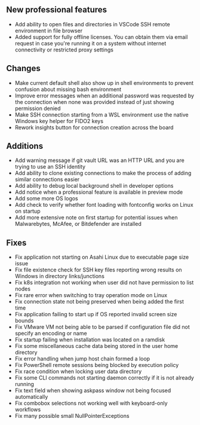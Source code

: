 ## New professional features

- Add ability to open files and directories in VSCode SSH remote environment in file browser
- Added support for fully offline licenses. You can obtain them via email request
  in case you're running it on a system without internet connectivity or restricted proxy settings

## Changes

- Make current default shell also show up in shell environments to prevent confusion about missing bash environment
- Improve error messages when an additional password was requested by the connection
  when none was provided instead of just showing permission denied
- Make SSH connection starting from a WSL environment use the native Windows key helper for FIDO2 keys
- Rework insights button for connection creation across the board

## Additions

- Add warning message if git vault URL was an HTTP URL and you are trying to use an SSH identity
- Add ability to clone existing connections to make the process of adding similar connections easier
- Add ability to debug local background shell in developer options
- Add notice when a professional feature is available in preview mode
- Add some more OS logos
- Add check to verify whether font loading with fontconfig works on Linux on startup
- Add more extensive note on first startup for potential issues when Malwarebytes, McAfee, or Bitdefender are installed

## Fixes

- Fix application not starting on Asahi Linux due to executable page size issue
- Fix file existence check for SSH key files reporting wrong results on Windows in directory links/junctions
- Fix k8s integration not working when user did not have permission to list nodes
- Fix rare error when switching to tray operation mode on Linux
- Fix connection state not being preserved when being added the first time
- Fix application failing to start up if OS reported invalid screen size bounds
- Fix VMware VM not being able to be parsed if configuration file did not specify an encoding or name
- Fix startup failing when installation was located on a ramdisk
- Fix some miscellaneous cache data being stored in the user home directory
- Fix error handling when jump host chain formed a loop
- Fix PowerShell remote sessions being blocked by execution policy
- Fix race condition when locking user data directory
- Fix some CLI commands not starting daemon correctly if it is not already running
- Fix text field when showing askpass window not being focused automatically
- Fix combobox selections not working well with keyboard-only workflows
- Fix many possible small NullPointerExceptions
